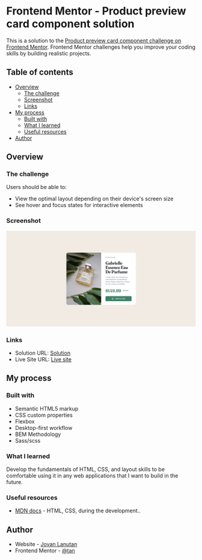 # Frontend Mentor - Product preview card component solution

This is a solution to the [Product preview card component challenge on Frontend Mentor](https://www.frontendmentor.io/challenges/product-preview-card-component-GO7UmttRfa). Frontend Mentor challenges help you improve your coding skills by building realistic projects.

## Table of contents

- [Overview](#overview)
  - [The challenge](#the-challenge)
  - [Screenshot](#screenshot)
  - [Links](#links)
- [My process](#my-process)
  - [Built with](#built-with)
  - [What I learned](#what-i-learned)
  - [Useful resources](#useful-resources)
- [Author](#author)

## Overview

### The challenge

Users should be able to:

- View the optimal layout depending on their device's screen size
- See hover and focus states for interactive elements

### Screenshot

![](./screenshot/solution.png)

### Links

- Solution URL: [Solution](https://github.com/tan911/Product-preview-card-component)
- Live Site URL: [Live site](https://tan911.github.io/Product-preview-card-component/)

## My process

### Built with

- Semantic HTML5 markup
- CSS custom properties
- Flexbox
- Desktop-first workflow
- BEM Methodology
- Sass/scss

### What I learned

Develop the fundamentals of HTML, CSS, and layout skills to be comfortable using it in any web applications that I want to build in the future.

### Useful resources

- [MDN docs](https://developer.mozilla.org/en-US/) - HTML, CSS, during the development..

## Author

- Website - [Jovan Lanutan](https://portfolio-tan911.vercel.app/)
- Frontend Mentor - [@tan](https://www.frontendmentor.io/profile/tan911)
